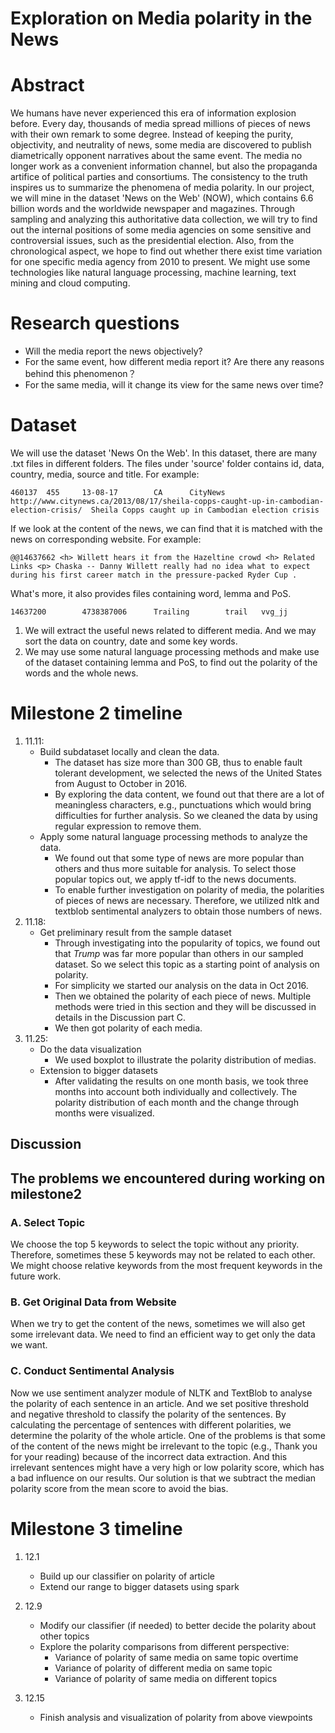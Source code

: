 # Exploration on Media polarity in the News

# Abstract
We humans have never experienced this era of information explosion before. Every day, thousands of media spread millions of pieces of news with their own remark to some degree. Instead of keeping the purity, objectivity, and neutrality of news, some media are discovered to publish diametrically opponent narratives about the same event. The media no longer work as a convenient information channel, but also the propaganda artifice of political parties and consortiums. The consistency to the truth inspires us to summarize the phenomena of media polarity. In our project, we will mine in the dataset 'News on the Web' (NOW), which contains 6.6 billion words and the worldwide newspaper and magazines. Through sampling and analyzing this authoritative data collection, we will try to find out the internal positions of some media agencies on some sensitive and controversial issues, such as the presidential election. Also, from the chronological aspect, we hope to find out whether there exist time variation for one specific media agency from 2010 to present. We might use some technologies like natural language processing, machine learning, text mining and cloud computing.

# Research questions 
* Will the media report the news objectively?
* For the same event, how different media report it? Are there any reasons behind this phenomenon？
* For the same media, will it change its view for the same news over time? 

# Dataset
We will use the dataset 'News On the Web'. In this dataset, there are many .txt files in different folders. The files under 'source' folder contains id, data, country, media, source and title. For example:
```
460137  455     13-08-17        CA      CityNews        http://www.citynews.ca/2013/08/17/sheila-copps-caught-up-in-cambodian-election-crisis/  Sheila Copps caught up in Cambodian election crisis
```
If we look at the content of the news, we can find that it is matched with the news on corresponding website. For example:
```
@@14637662 <h> Willett hears it from the Hazeltine crowd <h> Related Links <p> Chaska -- Danny Willett really had no idea what to expect during his first career match in the pressure-packed Ryder Cup .
```
What's more, it also provides files containing word, lemma and PoS.
```
14637200        4738387006      Trailing        trail   vvg_jj
```

1. We will extract the useful news related to different media. And we may sort the data on country, date and some key words.
1. We may use some natural language processing methods and make use of the dataset containing lemma and PoS, to find out the polarity of the words and the whole news.


# Milestone 2 timeline
1. 11.11:    
   * Build subdataset locally and clean the data.
     * The dataset has size more than 300 GB, thus to enable fault tolerant development, we selected the news of the United States from August to October in 2016.
     * By exploring the data content, we found out that there are a lot of meaningless characters, e.g., punctuations which would bring difficulties for further analysis. So we cleaned the data by using regular expression to remove them.
   * Apply some natural language processing methods to analyze the data.
     * We found out that some type of news are more popular than others and thus more suitable for analysis. To select those popular topics out, we apply tf-idf to the news documents.
     * To enable further investigation on polarity of media, the polarities of pieces of news are necessary. Therefore, we utilized nltk and textblob sentimental analyzers to obtain those numbers of news. 
1. 11.18: 
   * Get preliminary result from the sample dataset
     * Through investigating into the popularity of topics, we found out that *Trump* was far more popular than others in           our sampled dataset. So we select this topic as a starting point of analysis on polarity.
     * For simplicity we started our analysis on the data in Oct 2016.
     * Then we obtained the polarity of each piece of news.  Multiple methods were tried in this section and they will be discussed in details in the Discussion part C.
     * We then got polarity of each media.
1. 11.25:
   * Do the data visualization
     * We used boxplot to illustrate the polarity distribution of medias.
   * Extension to bigger datasets
     * After validating the results on one month basis, we took three months into account both individually and collectively. The polarity distribution of each month and the change through months were visualized.

  
## Discussion
## The problems we encountered during working on milestone2
### A. Select Topic
We choose the top 5 keywords to select the topic without any priority. Therefore, sometimes these 5 keywords may not be related to each other. We might choose relative keywords from the most frequent keywords in the future work.
### B. Get Original Data from Website
When we try to get the content of the news, sometimes we will also get some irrelevant data. We need to find an efficient way to get only the data we want.
### C. Conduct Sentimental Analysis
Now we use sentiment analyzer module of NLTK and TextBlob to analyse the polarity of each sentence in an article. And we set positive threshold and negative threshold to classify the polarity of the sentences. By calculating the percentage of sentences with different polarities, we determine the polarity of the whole article. 
One of the problems is that some of the content of the news might be irrelevant to the topic (e.g., Thank you for your reading) because of the incorrect data extraction. And this irrelevant sentences might have a very high or low polarity score, which has a bad influence on our results. Our solution is that we subtract the median polarity score from the mean score to avoid the bias.

# Milestone 3 timeline
1. 12.1
    * Build up our classifier on polarity of article
    * Extend our range to bigger datasets using spark

2. 12.9
    * Modify our classifier (if needed) to better decide the polarity about other topics
    * Explore the polarity comparisons from different perspective:
      * Variance of polarity of same media on same topic overtime 
      * Variance of polarity of different media on same topic
      * Variance of polarity of same media on different topics
3. 12.15 
    * Finish analysis and visualization of polarity from above viewpoints

